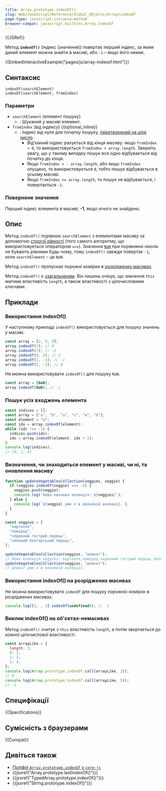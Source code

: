 ```yaml
---
title: Array.prototype.indexOf()
slug: Web/JavaScript/Reference/Global_Objects/Array/indexOf
page-type: javascript-instance-method
browser-compat: javascript.builtins.Array.indexOf
---
```


{{JSRef}}

Метод **`indexOf()`** (індекс (значення)) повертає перший індекс, за яким даний елемент можна знайти в масиві, або `-1` – якщо його немає.

{{EmbedInteractiveExample("pages/js/array-indexof.html")}}

## Синтаксис

```js-nolint
indexOf(searchElement)
indexOf(searchElement, fromIndex)
```

### Параметри

- `searchElement` (елемент пошуку)
  - : Шуканий у масиві елемент.
- `fromIndex` (від індексу) {{optional_inline}}
  - : Індекс від нуля для початку пошуку, [перетворений на ціле число](/uk/docs/Web/JavaScript/Reference/Global_Objects/Number#peretvorennia-na-tsile).
    - Від'ємний індекс рахується від кінця масиву: якщо `fromIndex < 0`, то використовується `fromIndex + array.length`. Зверніть увагу, що у такому випадку пошук все одно відбувається від початку до кінця.
    - Якщо `fromIndex < - array.length`, або якщо `fromIndex` опущено, то використовується `0`, тобто пошук відбувається в усьому масиві.
    - Якщо `fromIndex >= array.length`, то пошук не відбувається, і повертається `-1`.

### Повернене значення

Перший індекс елемента в масиві; **-1**, якщо нічого не знайдено.

## Опис

Метод `indexOf()` порівнює `searchElement` з елементами масиву за допомогою [строгої рівності](/uk/docs/Web/JavaScript/Reference/Operators/Strict_equality) (того самого алгоритму, що використовується оператором `===`). Значення [`NaN`](/uk/docs/Web/JavaScript/Reference/Global_Objects/NaN) при порівнянні ніколи не бувають рівними будь-чому, тому `indexOf()` завжди повертає `-1`, коли `searchElement` – це `NaN`.

Метод `indexOf()` пропускає порожні комірки в [розріджених масивах](/uk/docs/Web/JavaScript/Guide/Indexed_collections#rozridzheni-masyvy).

Метод `indexOf()` є [узагальненим](/uk/docs/Web/JavaScript/Reference/Global_Objects/Array#uzahalneni-metody-masyvu). Він лишень очікує, що значення `this` матиме властивість `length`, а також властивості з цілочисловими ключами.

## Приклади

### Використання indexOf()

У наступному прикладі `indexOf()` використовується для пошуку значень у масиві.

```js
const array = [2, 9, 9];
array.indexOf(2); // 0
array.indexOf(7); // -1
array.indexOf(9, 2); // 2
array.indexOf(2, -1); // -1
array.indexOf(2, -3); // 0
```

Не можна використовувати `indexOf()` для пошуку `NaN`.

```js
const array = [NaN];
array.indexOf(NaN); // -1
```

### Пошук усіх входжень елемента

```js
const indices = [];
const array = ["a", "b", "a", "c", "a", "d"];
const element = "a";
const idx = array.indexOf(element);
while (idx !== -1) {
  indices.push(idx);
  idx = array.indexOf(element, idx + 1);
}
console.log(indices);
// [0, 2, 4]
```

### Визначення, чи знаходиться елемент у масиві, чи ні, та оновлення масиву

```js
function updateVegetablesCollection(veggies, veggie) {
  if (veggies.indexOf(veggie) === -1) {
    veggies.push(veggie);
    console.log(`Нова овочева колекція: ${veggies}`);
  } else {
    console.log(`${veggie} уже є в овочевій колекції.`);
  }
}

const veggies = [
  "картопля",
  "помідор",
  "червоний гострий перець",
  "зелений болгарський перець",
];

updateVegetablesCollection(veggies, "шпинат");
// Нова колекція veggies: картопля,помідор,червоний гострий перець,зелений болгарський перець,шпинат
updateVegetablesCollection(veggies, "шпинат");
// шпинат уже є в овочевій колекції.
```

### Використання indexOf() на розріджених масивах

Не можна використовувати `indexOf` для пошуку порожніх комірок в розріджених масивах.

```js
console.log([1, , 3].indexOf(undefined)); // -1
```

### Виклик indexOf() на об'єктах-немасивах

Метод `indexOf()` зчитує з `this` властивість `length`, а потім звертається до кожної цілочислової властивості.

```js
const arrayLike = {
  length: 3,
  0: 2,
  1: 3,
  2: 4,
};
console.log(Array.prototype.indexOf.call(arrayLike, 2));
// 0
console.log(Array.prototype.indexOf.call(arrayLike, 5));
// -1
```

## Специфікації

{{Specifications}}

## Сумісність з браузерами

{{Compat}}

## Дивіться також

- [Поліфіл `Array.prototype.indexOf` у `core-js`](https://github.com/zloirock/core-js#ecmascript-array)
- {{jsxref("Array.prototype.lastIndexOf()")}}
- {{jsxref("TypedArray.prototype.indexOf()")}}
- {{jsxref("String.prototype.indexOf()")}}
